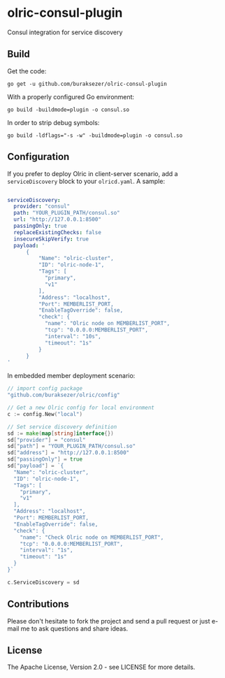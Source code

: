 # olric-consul-plugin

Consul integration for service discovery

## Build

Get the code:

```
go get -u github.com/buraksezer/olric-consul-plugin
```

With a properly configured Go environment:

```
go build -buildmode=plugin -o consul.so 
```

In order to strip debug symbols:

```
go build -ldflags="-s -w" -buildmode=plugin -o consul.so 
```

## Configuration

If you prefer to deploy Olric in client-server scenario, add a `serviceDiscovery` block to your `olricd.yaml`. A sample:

```yaml

serviceDiscovery:
  provider: "consul"
  path: "YOUR_PLUGIN_PATH/consul.so"
  url: "http://127.0.0.1:8500"
  passingOnly: true
  replaceExistingChecks: false
  insecureSkipVerify: true
  payload: '
      {
          "Name": "olric-cluster",
          "ID": "olric-node-1",
          "Tags": [
            "primary",
            "v1"
          ],
          "Address": "localhost",
          "Port": MEMBERLIST_PORT,
          "EnableTagOverride": false,
          "check": {
            "name": "Olric node on MEMBERLIST_PORT",
            "tcp": "0.0.0.0:MEMBERLIST_PORT",
            "interval": "10s",
            "timeout": "1s"
          }
      }
'
```

In embedded member deployment scenario:

```go
// import config package
"github.com/buraksezer/olric/config"

// Get a new Olric config for local environment
c := config.New("local")

// Set service discovery definition
sd := make(map[string]interface{})
sd["provider"] = "consul"
sd["path"] = "YOUR_PLUGIN_PATH/consul.so"
sd["address"] = "http://127.0.0.1:8500"
sd["passingOnly"] = true
sd["payload"] = `{
  "Name": "olric-cluster",
  "ID": "olric-node-1",
  "Tags": [
    "primary",
    "v1"
  ],
  "Address": "localhost",
  "Port": MEMBERLIST_PORT,
  "EnableTagOverride": false,
  "check": {
    "name": "Check Olric node on MEMBERLIST_PORT",
    "tcp": "0.0.0.0:MEMBERLIST_PORT",
    "interval": "1s",
    "timeout": "1s"
  }
}`

c.ServiceDiscovery = sd
```

## Contributions

Please don't hesitate to fork the project and send a pull request or just e-mail me to ask questions and share ideas.

## License

The Apache License, Version 2.0 - see LICENSE for more details.
